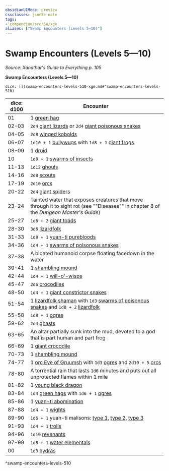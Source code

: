 ```yaml
---
obsidianUIMode: preview
cssclasses: json5e-note
tags:
- compendium/src/5e/xge
aliases: ["Swamp Encounters (Levels 5—10)"]
---
```

# Swamp Encounters (Levels 5—10)
*Source: Xanathar's Guide to Everything p. 105* 

**Swamp Encounters (Levels 5—10)**

`dice: [](swamp-encounters-levels-510-xge.md#^swamp-encounters-levels-510)`

| dice: d100 | Encounter |
|------------|-----------|
| 01 | 1 [green hag](/3-Mechanics/CLI/bestiary/fey/green-hag.md) |
| 02-03 | `2d4` [giant lizards](/3-Mechanics/CLI/bestiary/beast/giant-lizard.md) or `2d4` [giant poisonous snakes](/3-Mechanics/CLI/bestiary/beast/giant-poisonous-snake.md) |
| 04-05 | `2d8` [winged kobolds](/3-Mechanics/CLI/bestiary/humanoid/winged-kobold.md) |
| 06-07 | `1d10 + 1` [bullywugs](/3-Mechanics/CLI/bestiary/humanoid/bullywug.md) with `1d8 + 1` [giant frogs](/3-Mechanics/CLI/bestiary/beast/giant-frog.md) |
| 08-09 | 1 [druid](/3-Mechanics/CLI/bestiary/humanoid/druid.md) |
| 10 | `1d8 + 1` [swarms of insects](/3-Mechanics/CLI/bestiary/beast/swarm-of-insects.md) |
| 11-13 | `1d12` [ghouls](/3-Mechanics/CLI/bestiary/undead/ghoul.md) |
| 14-16 | `2d8` [scouts](/3-Mechanics/CLI/bestiary/humanoid/scout.md) |
| 17-19 | `2d10` [orcs](/3-Mechanics/CLI/bestiary/humanoid/orc.md) |
| 20-22 | `2d4` [giant spiders](/3-Mechanics/CLI/bestiary/beast/giant-spider.md) |
| 23-24 | Tainted water that exposes creatures that move through it to sight rot (see ""Diseases"" in chapter 8 of the *Dungeon Master's Guide*) |
| 25-27 | `1d6 + 2` [giant toads](/3-Mechanics/CLI/bestiary/beast/giant-toad.md) |
| 28-30 | `3d6` [lizardfolk](/3-Mechanics/CLI/bestiary/humanoid/lizardfolk.md) |
| 31-33 | `1d8 + 1` [yuan-ti purebloods](/3-Mechanics/CLI/bestiary/humanoid/yuan-ti-pureblood.md) |
| 34-36 | `1d4 + 1` [swarms of poisonous snakes](/3-Mechanics/CLI/bestiary/beast/swarm-of-poisonous-snakes.md) |
| 37-38 | A bloated humanoid corpse floating facedown in the water |
| 39-41 | 1 [shambling mound](/3-Mechanics/CLI/bestiary/plant/shambling-mound.md) |
| 42-44 | `1d4 + 1` [will-o'-wisps](/3-Mechanics/CLI/bestiary/undead/will-o-wisp.md) |
| 45-47 | `2d6` [crocodiles](/3-Mechanics/CLI/bestiary/beast/crocodile.md) |
| 48-50 | `1d4 + 1` [giant constrictor snakes](/3-Mechanics/CLI/bestiary/beast/giant-constrictor-snake.md) |
| 51-54 | 1 [lizardfolk shaman](/3-Mechanics/CLI/bestiary/humanoid/lizardfolk-shaman.md) with `1d3` [swarms of poisonous snakes](/3-Mechanics/CLI/bestiary/beast/swarm-of-poisonous-snakes.md) and `1d8 + 2` [lizardfolk](/3-Mechanics/CLI/bestiary/humanoid/lizardfolk.md) |
| 55-58 | `1d8 + 1` [ogres](/3-Mechanics/CLI/bestiary/giant/ogre.md) |
| 59-62 | `2d4` [ghasts](/3-Mechanics/CLI/bestiary/undead/ghast.md) |
| 63-65 | An altar partially sunk into the mud, devoted to a god that is part human and part frog |
| 66-69 | 1 [giant crocodile](/3-Mechanics/CLI/bestiary/beast/giant-crocodile.md) |
| 70-73 | 1 [shambling mound](/3-Mechanics/CLI/bestiary/plant/shambling-mound.md) |
| 74-77 | 1 [orc Eye of Gruumsh](/3-Mechanics/CLI/bestiary/humanoid/orc-eye-of-gruumsh.md) with `1d3` [ogres](/3-Mechanics/CLI/bestiary/giant/ogre.md) and `2d10 + 5` [orcs](/3-Mechanics/CLI/bestiary/humanoid/orc.md) |
| 78-80 | A torrential rain that lasts `1d6` minutes and puts out all unprotected flames within 1 mile |
| 81-82 | 1 [young black dragon](/3-Mechanics/CLI/bestiary/dragon/young-black-dragon.md) |
| 83-84 | `1d4` [green hags](/3-Mechanics/CLI/bestiary/fey/green-hag.md) with `1d6 + 1` [ogres](/3-Mechanics/CLI/bestiary/giant/ogre.md) |
| 85-86 | 1 [yuan-ti abomination](/3-Mechanics/CLI/bestiary/monstrosity/yuan-ti-abomination.md) |
| 87-88 | `1d4 + 1` [wights](/3-Mechanics/CLI/bestiary/undead/wight.md) |
| 89-90 | `1d6 + 1` yuan-ti malisons: [type 1](/3-Mechanics/CLI/bestiary/monstrosity/yuan-ti-malison-type-1.md), [type 2](/3-Mechanics/CLI/bestiary/monstrosity/yuan-ti-malison-type-2.md), [type 3](/3-Mechanics/CLI/bestiary/monstrosity/yuan-ti-malison-type-3.md) |
| 91-93 | `1d4 + 1` [trolls](/3-Mechanics/CLI/bestiary/giant/troll.md) |
| 94-96 | `1d10` [revenants](/3-Mechanics/CLI/bestiary/undead/revenant.md) |
| 97-99 | `1d8 + 1` [water elementals](/3-Mechanics/CLI/bestiary/elemental/water-elemental.md) |
| 00 | `1d3` [hydras](/3-Mechanics/CLI/bestiary/monstrosity/hydra.md) |
^swamp-encounters-levels-510